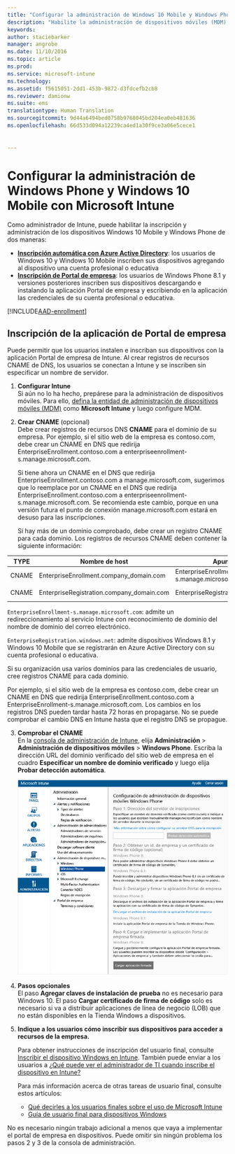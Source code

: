 ```yaml
---
title: "Configurar la administración de Windows 10 Mobile y Windows Phone | Microsoft Intune"
description: "Habilite la administración de dispositivos móviles (MDM) para dispositivos Windows 10 Mobile o Windows Phone con Microsoft Intune."
keywords: 
author: staciebarker
manager: angrobe
ms.date: 11/10/2016
ms.topic: article
ms.prod: 
ms.service: microsoft-intune
ms.technology: 
ms.assetid: f5615051-2dd1-453b-9872-d3fdcefb2cb8
ms.reviewer: damionw
ms.suite: ems
translationtype: Human Translation
ms.sourcegitcommit: 9d44a6494bed0758b9768045bd204ea0eb481636
ms.openlocfilehash: 66d533d094a12239ca4ed1a30f9ce3a06e5cece1


---
```



# <a name="set-up-windows-phone-and-windows-10-mobile-management-with-microsoft-intune"></a>Configurar la administración de Windows Phone y Windows 10 Mobile con Microsoft Intune

Como administrador de Intune, puede habilitar la inscripción y administración de los dispositivos Windows 10 Mobile y Windows Phone de dos maneras:

- **[Inscripción automática con Azure Active Directory](#azure-active-directory-enrollment)**: los usuarios de Windows 10 y Windows 10 Mobile inscriben sus dispositivos agregando al dispositivo una cuenta profesional o educativa
- **[Inscripción de Portal de empresa](#company-portal-app-enrollment)**: los usuarios de Windows Phone 8.1 y versiones posteriores inscriben sus dispositivos descargando e instalando la aplicación Portal de empresa y escribiendo en la aplicación las credenciales de su cuenta profesional o educativa.


[!INCLUDE[AAD-enrollment](../includes/win10-automatic-enrollment-aad.md)]

## <a name="company-portal-app-enrollment"></a>Inscripción de la aplicación de Portal de empresa
Puede permitir que los usuarios instalen e inscriban sus dispositivos con la aplicación Portal de empresa de Intune. Al crear registros de recursos CNAME de DNS, los usuarios se conectan a Intune y se inscriben sin especificar un nombre de servidor.

1.  **Configurar Intune**<br>Si aún no lo ha hecho, prepárese para la administración de dispositivos móviles. Para ello, [defina la entidad de administración de dispositivos móviles (MDM)](prerequisites-for-enrollment.md#set-mobile-device-management-authority) como **Microsoft Intune** y luego configure MDM.

2.  **Crear CNAME** (opcional)<br>Debe crear registros de recursos DNS **CNAME** para el dominio de su empresa. Por ejemplo, si el sitio web de la empresa es contoso.com, debe crear un CNAME en DNS que redirija EnterpriseEnrollment.contoso.com a enterpriseenrollment-s.manage.microsoft.com. 

    Si tiene ahora un CNAME en el DNS que redirija EnterpriseEnrollment.contoso.com a manage.microsoft.com, sugerimos que lo reemplace por un CNAME en el DNS que redirija EnterpriseEnrollment.contoso.com a enterpriseenrollment-s.manage.microsoft.com. Se recomienda este cambio, porque en una versión futura el punto de conexión manage.microsoft.com estará en desuso para las inscripciones.

    Si hay más de un dominio comprobado, debe crear un registro CNAME para cada dominio. Los registros de recursos CNAME deben contener la siguiente información:

  |TYPE|Nombre de host|Apunta a|TTL|
  |--------|-------------|-------------|-------|
  |CNAME|EnterpriseEnrollment.company_domain.com|EnterpriseEnrollment-s.manage.microsoft.com |1 hora|
  |CNAME|EnterpriseRegistration.company_domain.com|EnterpriseRegistration.windows.net|1 hora|

  `EnterpriseEnrollment-s.manage.microsoft.com`: admite un redireccionamiento al servicio Intune con reconocimiento de dominio del nombre de dominio del correo electrónico.

  `EnterpriseRegistration.windows.net`: admite dispositivos Windows 8.1 y Windows 10 Mobile que se registrarán en Azure Active Directory con su cuenta profesional o educativa.

  Si su organización usa varios dominios para las credenciales de usuario, cree registros CNAME para cada dominio.

  Por ejemplo, si el sitio web de la empresa es contoso.com, debe crear un CNAME en DNS que redirija EnterpriseEnrollment.contoso.com a EnterpriseEnrollment-s.manage.microsoft.com. Los cambios en los registros DNS pueden tardar hasta 72 horas en propagarse. No se puede comprobar el cambio DNS en Intune hasta que el registro DNS se propague.

3.  **Comprobar el CNAME**<br>En la [consola de administración de Intune](http://manage.microsoft.com), elija **Administración** &gt; **Administración de dispositivos móviles** &gt; **Windows Phone**. Escriba la dirección URL del dominio verificado del sitio web de empresa en el cuadro **Especificar un nombre de dominio verificado** y luego elija **Probar detección automática**.

    ![Configurar la administración de dispositivos móviles para el cuadro de diálogo de Windows](../media/windows-phone-enrollment.png)

4.  **Pasos opcionales**<br>El paso **Agregar claves de instalación de prueba** no es necesario para Windows 10. El paso **Cargar certificado de firma de código** solo es necesario si va a distribuir aplicaciones de línea de negocio (LOB) que no están disponibles en la Tienda Windows a dispositivos.

5.  **Indique a los usuarios cómo inscribir sus dispositivos para acceder a recursos de la empresa.**

    Para obtener instrucciones de inscripción del usuario final, consulte [Inscribir el dispositivo Windows en Intune](../enduser/enroll-your-device-in-intune-windows.md). También puede enviar a los usuarios a [¿Qué puede ver el administrador de TI cuando inscribe el dispositivo en Intune?](../enduser/what-can-your-it-administrator-see-when-you-enroll-your-device-in-intune-windows)

    Para más información acerca de otras tareas de usuario final, consulte estos artículos:
    - [Qué decirles a los usuarios finales sobre el uso de Microsoft Intune](what-to-tell-your-end-users-about-using-microsoft-intune.md)
    - [Guía de usuario final para dispositivos Windows](../enduser/using-your-windows-device-with-intune.md)

No es necesario ningún trabajo adicional a menos que vaya a implementar el portal de empresa en dispositivos.  Puede omitir sin ningún problema los pasos 2 y 3 de la consola de administración.



<!--HONumber=Nov16_HO2-->


